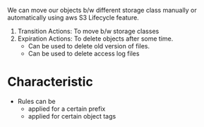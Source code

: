 We can  move our objects b/w different storage class manually or automatically using aws S3 Lifecycle feature.

1. Transition Actions: To move b/w storage classes
2. Expiration Actions: To delete objects after some time.
    - Can be used to delete old version of files.
    - Can be used to delete access log files

# Characteristic
- Rules can be 
    - applied for a certain prefix
    - applied for certain object tags